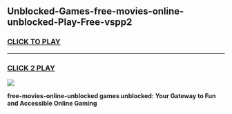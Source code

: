 
## Unblocked-Games-free-movies-online-unblocked-Play-Free-vspp2
<h3>
<a href="https://premium76.site?title=free-movies-online-unblocked&ref=10A">CLICK TO PLAY</a></h3>
<hr>

<h3>
<a href="https://premium76.site?title=free-movies-online-unblocked&ref=10A">CLICK 2 PLAY</a>
  
</h3>

<a href="https://premium76.site?title=free-movies-online-unblocked&ref=10A"><img src="https://clearcache.store/games.png"></a>


**free-movies-online-unblocked games unblocked: Your Gateway to Fun and Accessible Online Gaming**

